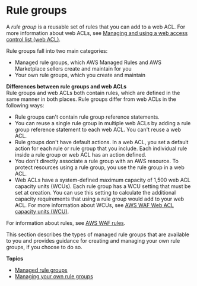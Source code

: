 # Rule groups<a name="waf-rule-groups"></a>

A *rule group* is a reusable set of rules that you can add to a web ACL\. For more information about web ACLs, see [Managing and using a web access control list \(web ACL\)](web-acl.md)\.

Rule groups fall into two main categories: 
+ Managed rule groups, which AWS Managed Rules and AWS Marketplace sellers create and maintain for you
+ Your own rule groups, which you create and maintain

**Differences between rule groups and web ACLs**  
Rule groups and web ACLs both contain rules, which are defined in the same manner in both places\. Rule groups differ from web ACLs in the following ways: 
+ Rule groups can't contain rule group reference statements\. 
+ You can reuse a single rule group in multiple web ACLs by adding a rule group reference statement to each web ACL\. You can't reuse a web ACL\.
+ Rule groups don't have default actions\. In a web ACL, you set a default action for each rule or rule group that you include\. Each individual rule inside a rule group or web ACL has an action defined\. 
+ You don't directly associate a rule group with an AWS resource\. To protect resources using a rule group, you use the rule group in a web ACL\. 
+ Web ACLs have a system\-defined maximum capacity of 1,500 web ACL capacity units \(WCUs\)\. Each rule group has a WCU setting that must be set at creation\. You can use this setting to calculate the additional capacity requirements that using a rule group would add to your web ACL\. For more information about WCUs, see [AWS WAF Web ACL capacity units \(WCU\)](how-aws-waf-works.md#aws-waf-capacity-units)\.

For information about rules, see [AWS WAF rules](waf-rules.md)\.

This section describes the types of managed rule groups that are available to you and provides guidance for creating and managing your own rule groups, if you choose to do so\. 

**Topics**
+ [Managed rule groups](waf-managed-rule-groups.md)
+ [Managing your own rule groups](waf-user-created-rule-groups.md)
